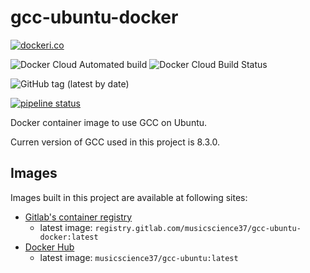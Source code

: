 # gcc-ubuntu-docker

[![dockeri.co](https://dockeri.co/image/musicscience37/gcc-ubuntu)](https://hub.docker.com/r/musicscience37/gcc-ubuntu)

![Docker Cloud Automated build](https://img.shields.io/docker/cloud/automated/musicscience37/gcc-ubuntu)
![Docker Cloud Build Status](https://img.shields.io/docker/cloud/build/musicscience37/gcc-ubuntu)

![GitHub tag (latest by date)](https://img.shields.io/github/v/tag/MusicScience37/gcc-ubuntu-docker?label=latest)

[![pipeline status](https://gitlab.com/MusicScience37/gcc-ubuntu-docker/badges/master/pipeline.svg)](https://gitlab.com/MusicScience37/gcc-ubuntu-docker/commits/master)

Docker container image to use GCC on Ubuntu.

Curren version of GCC used in this project is 8.3.0.

## Images

Images built in this project are available at following sites:

- [Gitlab's container registry](https://gitlab.com/MusicScience37/gcc-ubuntu-docker/container_registry)
  - latest image: `registry.gitlab.com/musicscience37/gcc-ubuntu-docker:latest`
- [Docker Hub](https://hub.docker.com/r/musicscience37/gcc-ubuntu)
  - latest image: `musicscience37/gcc-ubuntu:latest`
